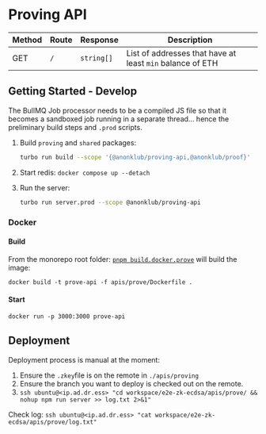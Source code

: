 # Proving API

| Method | Route | Response   | Description                                               |
| ------ | ----- | ---------- | --------------------------------------------------------- |
| GET    | `/`   | `string[]` | List of addresses that have at least `min` balance of ETH |

## Getting Started - Develop

The BullMQ Job processor needs to be a compiled JS file so that it becomes a sandboxed job running in a separate thread... hence the preliminary build steps and `.prod` scripts.

1. Build `proving` and `shared` packages:

   ```bash
   turbo run build --scope '{@anonklub/proving-api,@anonklub/proof}'
   ```

2. Start redis: `docker compose up --detach`
3. Run the server:
   ```bash
   turbo run server.prod --scope @anonklub/proving-api
   ```

### Docker
#### Build
From the monorepo root folder: [`pnpm build.docker.prove`](https://github.com/anonklub/anonklub/blob/90b66da7f8f383f352605670549c929f31b508fd/package.json#L39) will build the image:
```shell
docker build -t prove-api -f apis/prove/Dockerfile .
```

#### Start
```shell
docker run -p 3000:3000 prove-api
```

## Deployment

Deployment process is manual at the moment:

1. Ensure the `.zkey`file is on the remote in `./apis/proving`
2. Ensure the branch you want to deploy is checked out on the remote.
3. `ssh ubuntu@<ip.ad.dr.ess> "cd workspace/e2e-zk-ecdsa/apis/prove/ && nohup npm run server >> log.txt 2>&1"`

Check log:
`ssh ubuntu@<ip.ad.dr.ess> "cat workspace/e2e-zk-ecdsa/apis/prove/log.txt"`
